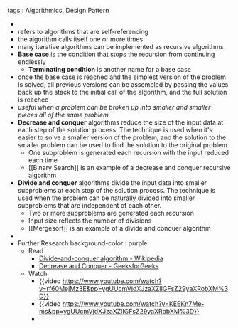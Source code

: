 tags:: Algorithmics, Design Pattern

-
- refers to algorithms that are self-referencing
- the algorithm calls itself one or more times
- many iterative algorithms can be implemented as recursive algorithms
- **Base case** is the condition that stops the recursion from continuing endlessly
	- **Terminating condition** is another name for a base case
- once the base case is reached and the simplest version of the problem is solved, all previous versions can be assembled by passing the values back up the stack to the initial call of the algorithm, and the full solution is reached
- *useful when a problem can be broken up into smaller and smaller pieces all of the same problem*
- **Decrease and conquer** algorithms reduce the size of the input data at each step of the solution process. The technique is used when it's easier to solve a smaller version of the problem, and the solution to the smaller problem can be used to find the solution to the original problem.
	- One subproblem is generated each recursion with the input reduced each time
	- [[Binary Search]] is an example of a decrease and conquer recursive algorithm
- **Divide and conquer** algorithms divide the input data into smaller subproblems at each step of the solution process. The technique is used when the problem can be naturally divided into smaller subproblems that are independent of each other.
	- Two or more subproblems are generated each recursion
	- Input size reflects the number of divisions
	- [[Mergesort]] is an example of a divide and conquer algorithm
-
- Further Research
  background-color:: purple
	- Read
		- [Divide-and-conquer algorithm - Wikipedia](https://en.wikipedia.org/wiki/Divide-and-conquer_algorithm)
		- [Decrease and Conquer - GeeksforGeeks](https://www.geeksforgeeks.org/decrease-and-conquer/)
	- Watch
		- {{video https://www.youtube.com/watch?v=rf60MejMz3E&pp=ygUUcmVjdXJzaXZlIGFsZ29yaXRobXM%3D}}
		- {{video https://www.youtube.com/watch?v=KEEKn7Me-ms&pp=ygUUcmVjdXJzaXZlIGFsZ29yaXRobXM%3D}}
		-